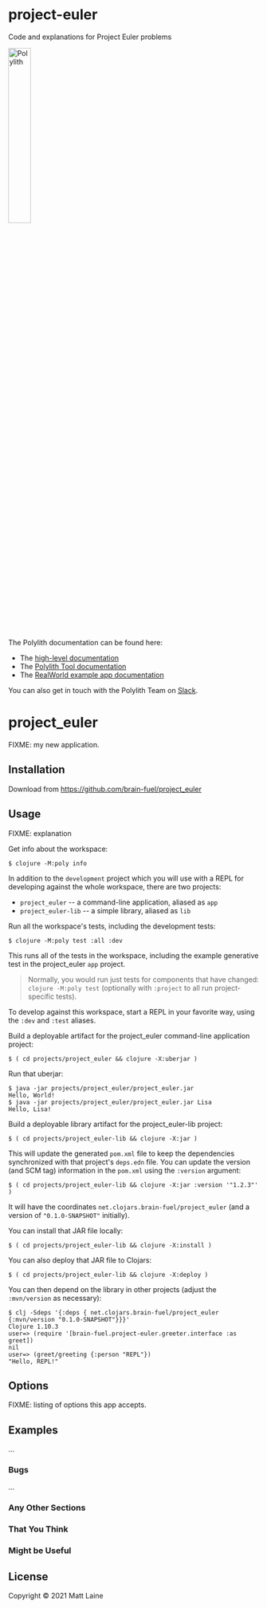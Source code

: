 # project-euler
Code and explanations for Project Euler problems

<img src="https://github.com/polyfy/polylith/blob/master/images/logo.png" width="30%" alt="Polylith" id="logo">

The Polylith documentation can be found here:

- The [high-level documentation](https://polylith.gitbook.io/polylith)
- The [Polylith Tool documentation](https://github.com/polyfy/polylith)
- The [RealWorld example app documentation](https://github.com/furkan3ayraktar/clojure-polylith-realworld-example-app)

You can also get in touch with the Polylith Team on [Slack](https://clojurians.slack.com/archives/C013B7MQHJQ).

# project_euler

FIXME: my new application.

## Installation

Download from https://github.com/brain-fuel/project_euler

## Usage

FIXME: explanation

Get info about the workspace:

    $ clojure -M:poly info

In addition to the `development` project which you will use with a REPL
for developing against the whole workspace, there are two projects:

* `project_euler` -- a command-line application, aliased as `app`
* `project_euler-lib` -- a simple library, aliased as `lib`

Run all the workspace's tests, including the development tests:

    $ clojure -M:poly test :all :dev

This runs all of the tests in the workspace, including the example
generative test in the project_euler `app` project.

> Normally, you would run just tests for components that have changed: `clojure -M:poly test` (optionally with `:project` to all run project-specific tests).

To develop against this workspace, start a REPL in your favorite way, using the `:dev` and `:test` aliases.

Build a deployable artifact for the project_euler command-line application project:

    $ ( cd projects/project_euler && clojure -X:uberjar )

Run that uberjar:

    $ java -jar projects/project_euler/project_euler.jar
    Hello, World!
    $ java -jar projects/project_euler/project_euler.jar Lisa
    Hello, Lisa!

Build a deployable library artifact for the project_euler-lib project:

    $ ( cd projects/project_euler-lib && clojure -X:jar )

This will update the generated `pom.xml` file to keep the dependencies synchronized with
that project's `deps.edn` file. You can update the version (and SCM tag) information in the `pom.xml` using the
`:version` argument:

    $ ( cd projects/project_euler-lib && clojure -X:jar :version '"1.2.3"' )

It will have the coordinates `net.clojars.brain-fuel/project_euler` (and a version of `"0.1.0-SNAPSHOT"` initially).

You can install that JAR file locally:

    $ ( cd projects/project_euler-lib && clojure -X:install )

You can also deploy that JAR file to Clojars:

    $ ( cd projects/project_euler-lib && clojure -X:deploy )

You can then depend on the library in other projects (adjust the `:mvn/version` as necessary):

    $ clj -Sdeps '{:deps { net.clojars.brain-fuel/project_euler {:mvn/version "0.1.0-SNAPSHOT"}}}'
    Clojure 1.10.3
    user=> (require '[brain-fuel.project-euler.greeter.interface :as greet])
    nil
    user=> (greet/greeting {:person "REPL"})
    "Hello, REPL!"


## Options

FIXME: listing of options this app accepts.

## Examples

...

### Bugs

...

### Any Other Sections
### That You Think
### Might be Useful

## License

Copyright © 2021 Matt Laine
